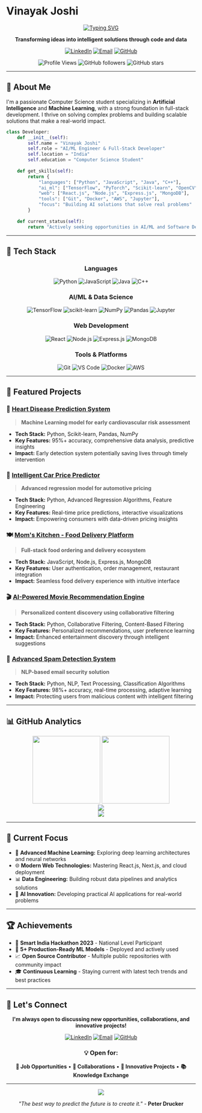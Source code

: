 # Vinayak Joshi

<div align="center">

[![Typing SVG](https://readme-typing-svg.herokuapp.com?font=JetBrains+Mono&size=24&duration=3000&pause=1000&color=2F81F7&center=true&vCenter=true&width=600&lines=AI%2FML+Engineer;Full-Stack+Developer;Data+Science+Enthusiast;Problem+Solver)](https://git.io/typing-svg)

**Transforming ideas into intelligent solutions through code and data**

[![LinkedIn](https://img.shields.io/badge/LinkedIn-0A66C2?style=flat&logo=linkedin&logoColor=white)](https://www.linkedin.com/in/vinayak-joshi-99521528b/)
[![Email](https://img.shields.io/badge/Email-EA4335?style=flat&logo=gmail&logoColor=white)](mailto:vinayakjoshi2004@gmail.com)
[![GitHub](https://img.shields.io/badge/GitHub-181717?style=flat&logo=github&logoColor=white)](https://github.com/vinayakjoshi04)

![Profile Views](https://komarev.com/ghpvc/?username=vinayakjoshi04&color=2F81F7&style=flat)
![GitHub followers](https://img.shields.io/github/followers/vinayakjoshi04?style=flat&color=2F81F7)
![GitHub stars](https://img.shields.io/github/stars/vinayakjoshi04?style=flat&color=2F81F7)

</div>

---

## 🎯 About Me

I'm a passionate Computer Science student specializing in **Artificial Intelligence** and **Machine Learning**, with a strong foundation in full-stack development. I thrive on solving complex problems and building scalable solutions that make a real-world impact.

```python
class Developer:
    def __init__(self):
        self.name = "Vinayak Joshi"
        self.role = "AI/ML Engineer & Full-Stack Developer"
        self.location = "India"
        self.education = "Computer Science Student"
        
    def get_skills(self):
        return {
            "languages": ["Python", "JavaScript", "Java", "C++"],
            "ai_ml": ["TensorFlow", "PyTorch", "Scikit-learn", "OpenCV"],
            "web": ["React.js", "Node.js", "Express.js", "MongoDB"],
            "tools": ["Git", "Docker", "AWS", "Jupyter"],
            "focus": "Building AI solutions that solve real problems"
        }
        
    def current_status(self):
        return "Actively seeking opportunities in AI/ML and Software Development"
```

---

## 🚀 Tech Stack

<div align="center">

### Languages
![Python](https://img.shields.io/badge/Python-3776AB?style=for-the-badge&logo=python&logoColor=white)
![JavaScript](https://img.shields.io/badge/JavaScript-F7DF1E?style=for-the-badge&logo=javascript&logoColor=black)
![Java](https://img.shields.io/badge/Java-ED8B00?style=for-the-badge&logo=openjdk&logoColor=white)
![C++](https://img.shields.io/badge/C++-00599C?style=for-the-badge&logo=cplusplus&logoColor=white)

### AI/ML & Data Science
![TensorFlow](https://img.shields.io/badge/TensorFlow-FF6F00?style=for-the-badge&logo=tensorflow&logoColor=white)
![scikit-learn](https://img.shields.io/badge/scikit--learn-F7931E?style=for-the-badge&logo=scikit-learn&logoColor=white)
![NumPy](https://img.shields.io/badge/NumPy-013243?style=for-the-badge&logo=numpy&logoColor=white)
![Pandas](https://img.shields.io/badge/Pandas-150458?style=for-the-badge&logo=pandas&logoColor=white)
![Jupyter](https://img.shields.io/badge/Jupyter-F37626?style=for-the-badge&logo=jupyter&logoColor=white)

### Web Development
![React](https://img.shields.io/badge/React-20232A?style=for-the-badge&logo=react&logoColor=61DAFB)
![Node.js](https://img.shields.io/badge/Node.js-43853D?style=for-the-badge&logo=node.js&logoColor=white)
![Express.js](https://img.shields.io/badge/Express.js-404D59?style=for-the-badge&logo=express&logoColor=white)
![MongoDB](https://img.shields.io/badge/MongoDB-4EA94B?style=for-the-badge&logo=mongodb&logoColor=white)

### Tools & Platforms
![Git](https://img.shields.io/badge/Git-F05032?style=for-the-badge&logo=git&logoColor=white)
![VS Code](https://img.shields.io/badge/VS%20Code-007ACC?style=for-the-badge&logo=visual-studio-code&logoColor=white)
![Docker](https://img.shields.io/badge/Docker-2496ED?style=for-the-badge&logo=docker&logoColor=white)
![AWS](https://img.shields.io/badge/AWS-232F3E?style=for-the-badge&logo=amazon-aws&logoColor=white)

</div>

---

## 💼 Featured Projects

### 🏥 [Heart Disease Prediction System](https://github.com/vinayakjoshi04/Heart-Disease)
> **Machine Learning model for early cardiovascular risk assessment**

- **Tech Stack:** Python, Scikit-learn, Pandas, NumPy
- **Key Features:** 95%+ accuracy, comprehensive data analysis, predictive insights
- **Impact:** Early detection system potentially saving lives through timely intervention

### 🚗 [Intelligent Car Price Predictor](https://github.com/vinayakjoshi04/Car-Price-Predictor)
> **Advanced regression model for automotive pricing**

- **Tech Stack:** Python, Advanced Regression Algorithms, Feature Engineering
- **Key Features:** Real-time price predictions, interactive visualizations
- **Impact:** Empowering consumers with data-driven pricing insights

### 🍽️ [Mom's Kitchen - Food Delivery Platform](https://github.com/vinayakjoshi04/Moms_Kitchen)
> **Full-stack food ordering and delivery ecosystem**

- **Tech Stack:** JavaScript, Node.js, Express.js, MongoDB
- **Key Features:** User authentication, order management, restaurant integration
- **Impact:** Seamless food delivery experience with intuitive interface

### 🎬 [AI-Powered Movie Recommendation Engine](https://github.com/vinayakjoshi04/Movie_recommendation_System)
> **Personalized content discovery using collaborative filtering**

- **Tech Stack:** Python, Collaborative Filtering, Content-Based Filtering
- **Key Features:** Personalized recommendations, user preference learning
- **Impact:** Enhanced entertainment discovery through intelligent suggestions

### 📧 [Advanced Spam Detection System](https://github.com/vinayakjoshi04/Spam-Mail)
> **NLP-based email security solution**

- **Tech Stack:** Python, NLP, Text Processing, Classification Algorithms
- **Key Features:** 98%+ accuracy, real-time processing, adaptive learning
- **Impact:** Protecting users from malicious content with intelligent filtering

---

## 📊 GitHub Analytics

<div align="center">
  <img height="180em" src="https://github-readme-stats.vercel.app/api?username=vinayakjoshi04&show_icons=true&theme=react&hide_border=true&count_private=true" />
  <img height="180em" src="https://github-readme-stats.vercel.app/api/top-langs/?username=vinayakjoshi04&layout=compact&theme=react&hide_border=true" />
</div>

<div align="center">
  <img src="https://github-readme-streak-stats.herokuapp.com/?user=vinayakjoshi04&theme=react&hide_border=true" />
</div>

<div align="center">
  <img src="https://github-profile-summary-cards.vercel.app/api/cards/profile-details?username=vinayakjoshi04&theme=github_dark" />
</div>

---

## 🎯 Current Focus

- 🔬 **Advanced Machine Learning:** Exploring deep learning architectures and neural networks
- 🌐 **Modern Web Technologies:** Mastering React.js, Next.js, and cloud deployment
- 📊 **Data Engineering:** Building robust data pipelines and analytics solutions
- 🤖 **AI Innovation:** Developing practical AI applications for real-world problems

---

## 🏆 Achievements

- 🥇 **Smart India Hackathon 2023** - National Level Participant
- 🚀 **5+ Production-Ready ML Models** - Deployed and actively used
- 📈 **Open Source Contributor** - Multiple public repositories with community impact
- 🎓 **Continuous Learning** - Staying current with latest tech trends and best practices

---

## 🤝 Let's Connect

<div align="center">

**I'm always open to discussing new opportunities, collaborations, and innovative projects!**

[![LinkedIn](https://img.shields.io/badge/LinkedIn-Connect-0A66C2?style=for-the-badge&logo=linkedin)](https://www.linkedin.com/in/vinayak-joshi-99521528b/)
[![Email](https://img.shields.io/badge/Email-Contact-EA4335?style=for-the-badge&logo=gmail)](mailto:vinayakjoshi2004@gmail.com)
[![GitHub](https://img.shields.io/badge/GitHub-Follow-181717?style=for-the-badge&logo=github)](https://github.com/vinayakjoshi04)

### 💡 Open for:
**💼 Job Opportunities** • **🤝 Collaborations** • **🚀 Innovative Projects** • **📚 Knowledge Exchange**

---

<div align="center">
  <img src="https://capsule-render.vercel.app/api?type=waving&color=gradient&height=100&section=footer"/>
</div>

*"The best way to predict the future is to create it."* - **Peter Drucker**

</div>
